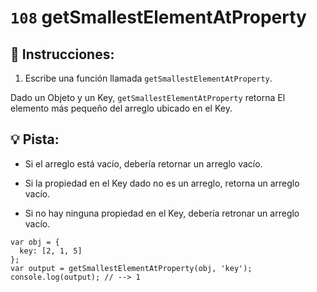 # `108` getSmallestElementAtProperty

## 📝 Instrucciones:

1. Escribe una función llamada `getSmallestElementAtProperty`.

Dado un Objeto y un Key, `getSmallestElementAtProperty` retorna El elemento más pequeño del arreglo ubicado en el Key. 
 
## :bulb: Pista:

* Si el arreglo está vacío, debería retornar un arreglo vacío.

* Si la propiedad en el Key dado no es un arreglo, retorna un arreglo vacío.

* Si no hay ninguna propiedad en el Key, debería retronar un arreglo vacío.

```Js
var obj = {
  key: [2, 1, 5]
};
var output = getSmallestElementAtProperty(obj, 'key');
console.log(output); // --> 1
```